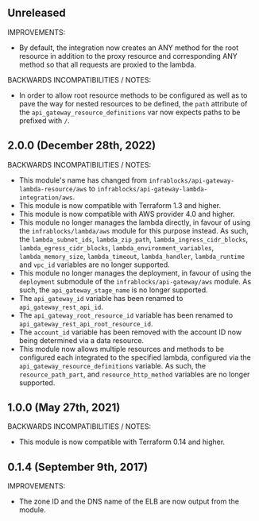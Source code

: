 ## Unreleased

IMPROVEMENTS:

* By default, the integration now creates an ANY method for the root resource 
  in addition to the proxy resource and corresponding ANY method so that all
  requests are proxied to the lambda.

BACKWARDS INCOMPATIBILITIES / NOTES:

* In order to allow root resource methods to be configured as well as to pave
  the way for nested resources to be defined, the `path` attribute of the
  `api_gateway_resource_definitions` var now expects paths to be prefixed with
  `/`.

## 2.0.0 (December 28th, 2022)

BACKWARDS INCOMPATIBILITIES / NOTES:

* This module's name has changed from 
  `infrablocks/api-gateway-lambda-resource/aws` to 
  `infrablocks/api-gateway-lambda-integration/aws`.
* This module is now compatible with Terraform 1.3 and higher.
* This module is now compatible with AWS provider 4.0 and higher.
* This module no longer manages the lambda directly, in favour of using
  the `infrablocks/lambda/aws` module for this purpose instead. As such, the
  `lambda_subnet_ids`, `lambda_zip_path`, `lambda_ingress_cidr_blocks`,
  `lambda_egress_cidr_blocks`, `lambda_environment_variables`,
  `lambda_memory_size`, `lambda_timeout`, `lambda_handler`, `lambda_runtime`
  and `vpc_id` variables are no longer supported.
* This module no longer manages the deployment, in favour of using the
  `deployment` submodule of the `infrablocks/api-gateway/aws` module. As such,
  the `api_gateway_stage_name` is no longer supported.
* The `api_gateway_id` variable has been renamed to `api_gateway_rest_api_id`.
* The `api_gateway_root_resource_id` variable has been renamed to
  `api_gateway_rest_api_root_resource_id`.
* The `account_id` variable has been removed with the account ID now being
  determined via a data resource.
* This module now allows multiple resources and methods to be configured each
  integrated to the specified lambda, configured via the 
  `api_gateway_resource_definitions` variable. As such, the 
  `resource_path_part`, and `resource_http_method` variables are no longer
  supported.

## 1.0.0 (May 27th, 2021)

BACKWARDS INCOMPATIBILITIES / NOTES:

* This module is now compatible with Terraform 0.14 and higher.

## 0.1.4 (September 9th, 2017) 

IMPROVEMENTS:

* The zone ID and the DNS name of the ELB are now output from the module.   